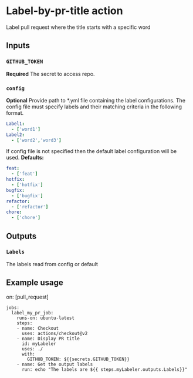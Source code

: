 # Label-by-pr-title action
Label pull request where the title starts with a specific word

## Inputs

### `GITHUB_TOKEN`

**Required** The secret to access repo.

### `config`

**Optional** Provide path to *.yml file containing the label configurations. The config file must specify labels and their matching criteria in the following format.

```yaml
Label1:
  - ['word1']
Label2:
  - ['word2','word3']
```

If config file is not specified then the default label configuration will be used. 
**Defaults:**
```yaml
feat:
  - ['feat']
hotfix:
  - ['hotfix']
bugfix:
  - ['bugfix']
refactor:
  - ['refactor']
chore:
  - ['chore']
```

## Outputs

### `Labels`

The labels read from config or default

## Example usage

on: [pull_request]

```
jobs:
  label_my_pr_job:
    runs-on: ubuntu-latest
    steps:
    - name: Checkout
      uses: actions/checkout@v2
    - name: Display PR title
      id: myLabeler
      uses: ./
      with:
        GITHUB_TOKEN: ${{secrets.GITHUB_TOKEN}}
    - name: Get the output labels
      run: echo "The labels are ${{ steps.myLabeler.outputs.Labels}}"
```
